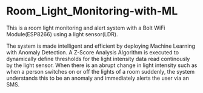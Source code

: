 # Room_Light_Monitoring-with-ML

This is a room light monitoring and alert system with a Bolt WiFi Module(ESP8266) using a light sensor(LDR).

The system is made intelligent and efficient by deploying Machine Learning with Anomaly Detection.
A Z-Score Analysis Algorithm is executed to dynamically define thresholds for the light intensity data read continously by the light sensor.
When there is an abrupt change in light intensity such as when a person switches on or off the lights of a room suddenly, the system understands this to be an anomaly and immediately alerts the user via an SMS.
